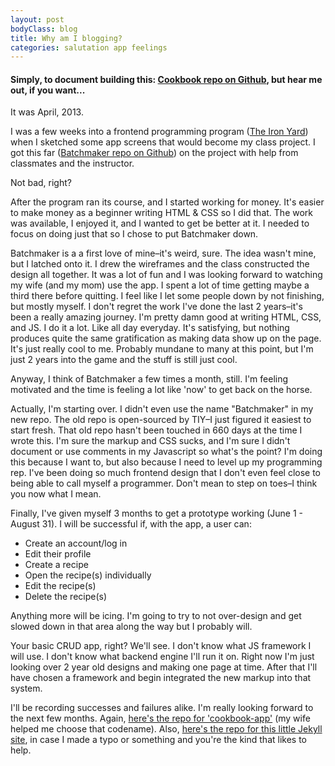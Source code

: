 ```yaml
---
layout: post
bodyClass: blog
title: Why am I blogging?
categories: salutation app feelings
---
```


#### Simply, to document building this: [Cookbook repo on Github](https://github.com/tylersloan/cookbook-app), but hear me out, if you want...


It was April, 2013.

I was a few weeks into a frontend programming program ([The Iron Yard](http://theironyard.com)) when I sketched some app screens that would become my class project. I got this far ([Batchmaker repo on Github](https://github.com/theironyard/batchmaker)) on the project with help from classmates and the instructor.

<!-- more -->

Not bad, right?

After the program ran its course, and I started working for money. It's easier to make money as a beginner writing HTML & CSS so I did that. The work was available, I enjoyed it, and I wanted to get be better at it. I needed to focus on doing just that so I chose to put Batchmaker down.

Batchmaker is a a first love of mine–it's weird, sure. The idea wasn't mine, but I latched onto it. I drew the wireframes and the class constructed the design all together. It was a lot of fun and I was looking forward to watching my wife (and my mom) use the app. I spent a lot of time getting maybe a third there before quitting. I feel like I let some people down by not finishing, but mostly myself. I don't regret the work I've done the last 2 years–it's been a really amazing journey. I'm pretty damn good at writing HTML, CSS, and JS. I do it a lot. Like all day everyday. It's satisfying, but nothing produces quite the same gratification as making data show up on the page. It's just really cool to me. Probably mundane to many at this point, but I'm just 2 years into the game and the stuff is still just cool.

Anyway, I think of Batchmaker a few times a month, still. I'm feeling motivated and the time is feeling a lot like 'now' to get back on the horse.

Actually, I'm starting over. I didn't even use the name "Batchmaker" in my new repo. The old repo is open-sourced by TIY–I just figured it easiest to start fresh. That old repo hasn't been touched in 660 days at the time I wrote this. I'm sure the markup and CSS sucks, and I'm sure I didn't document or use comments in my Javascript so what's the point? I'm doing this because I want to, but also because I need to level up my programming rep. I've been doing so much frontend design that I don't even feel close to being able to call myself a programmer. Don't mean to step on toes–I think you now what I mean.

Finally, I've given myself 3 months to get a prototype working (June 1 - August 31). I will be successful if, with the app, a user can:

+ Create an account/log in
+ Edit their profile
+ Create a recipe
+ Open the recipe(s) individually
+ Edit the recipe(s)
+ Delete the recipe(s)

Anything more will be icing. I'm going to try to not over-design and get slowed down in that area along the way but I probably will.

Your basic CRUD app, right? We'll see. I don't know what JS framework I will use. I don't know what backend engine I'll run it on. Right now I'm just looking over 2 year old designs and making one page at time. After that I'll have chosen a framework and begin integrated the new markup into that system.

I'll be recording successes and failures alike. I'm really looking forward to the next few months. Again, [here's the repo for 'cookbook-app'](https://github.com/tylersloan/cookbook-app) (my wife helped me choose that codename). Also, [here's the repo for this little Jekyll site](https://github.com/tylersloan/tyler-works), in case I made a typo or something and you're the kind that likes to help.
